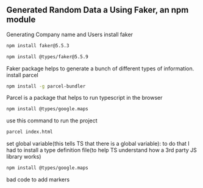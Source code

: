 ## Generated Random Data a Using Faker, an npm module

Generating Company name and Users
install faker
```sh
npm install faker@5.5.3
```
```sh
npm install @types/faker@5.5.9
```

Faker package helps to generate a bunch of different types of information.
install parcel 
```sh
npm install -g parcel-bundler
```
Parcel is a package that helps to run typescript in the browser

```sh
npm install @types/google.maps
```

use this command to run the project

```sh
parcel index.html 
```

set global variable(this tells TS that there is a global variable): 
to do that I had to install a type definition file(to help TS understand how a 3rd party JS library works)
```sh
npm install @types/google.maps
```


bad code to add markers